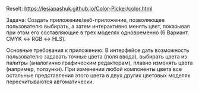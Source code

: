 Reselt: https://lesiapashuk.github.io/Color-Picker/color.html

Задача:
Создать приложение/веб-приложение, позволяющее пользователю выбирать, а
затем интерактивно менять цвет, показывая при этом его составляющие в трех
моделях одновременно (6 Вариант. CMYK ↔ RGB ↔ HLS).

Основные требования к приложению:
В интерфейсе дать возможность пользователю задавать точные цвета (поля
ввода), выбирать цвета из палитры (аналогично графическим редакторам), плавно
изменять цвета (например, ползунки).
При изменении любой компоненты цвета все остальные представления этого
цвета в двух других цветовых моделях пересчитываются автоматически.
